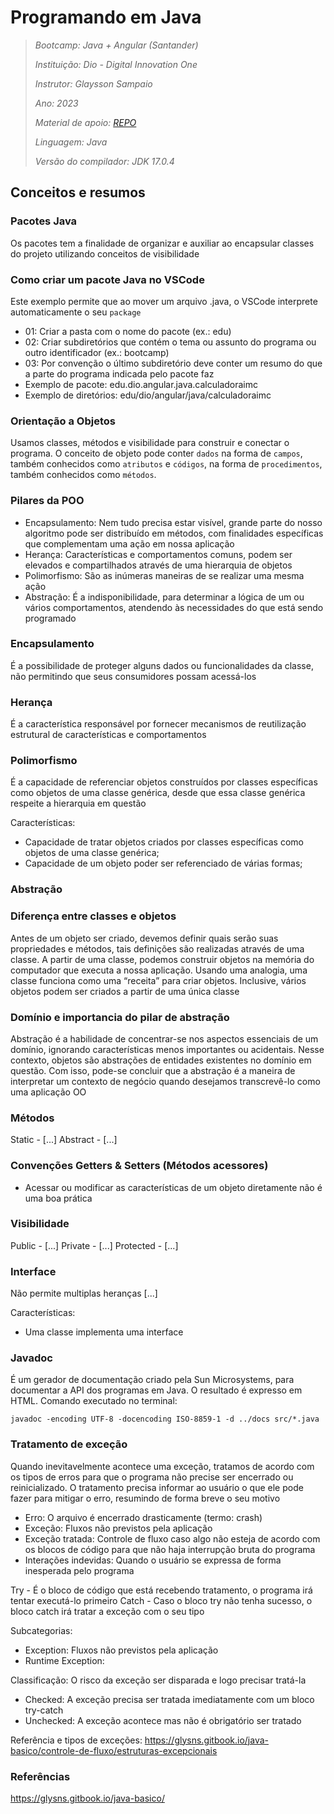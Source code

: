 # Programando em Java

> *Bootcamp: Java + Angular (Santander)*
> 
> *Instituição: Dio - Digital Innovation One*
> 
> *Instrutor: Glaysson Sampaio*
> 
> *Ano: 2023*
> 
> *Material de apoio: [REPO](https://github.com/digitalinnovationone/trilha-java-basico)*
> 
> *Linguagem: Java*
> 
> *Versão do compilador: JDK 17.0.4*

## Conceitos e resumos

### Pacotes Java

Os pacotes tem a finalidade de organizar e auxiliar ao encapsular classes do projeto utilizando conceitos de visibilidade

### Como criar um pacote Java no VSCode

Este exemplo permite que ao mover um arquivo .java, o VSCode interprete automaticamente o seu `package`

- 01: Criar a pasta com o nome do pacote (ex.: edu)
- 02: Criar subdiretórios que contém o tema ou assunto do programa ou outro identificador (ex.: bootcamp)
- 03: Por convenção o último subdiretório deve conter um resumo do que a parte do programa indicada pelo pacote faz
- Exemplo de pacote: edu.dio.angular.java.calculadoraimc
- Exemplo de diretórios: edu/dio/angular/java/calculadoraimc

### Orientação a Objetos

Usamos classes, métodos e visibilidade para construir e conectar o programa. O conceito de objeto pode conter `dados` na forma de `campos`, também conhecidos como `atributos` e `códigos`, na forma de `procedimentos`, também conhecidos como `métodos`.

### Pilares da POO

- Encapsulamento: Nem tudo precisa estar visível, grande parte do nosso algoritmo pode ser distribuído em métodos, com finalidades específicas que complementam uma ação em nossa aplicação
- Herança: Características e comportamentos comuns, podem ser elevados e compartilhados através de uma hierarquia de objetos
- Polimorfismo: São as inúmeras maneiras de se realizar uma mesma ação
- Abstração: É a indisponibilidade, para determinar a lógica de um ou vários comportamentos, atendendo às necessidades do que está sendo programado

### Encapsulamento

É a possibilidade de proteger alguns dados ou funcionalidades da classe, não permitindo que seus consumidores possam acessá-los

### Herança

É a característica responsável por fornecer mecanismos de reutilização estrutural de características e comportamentos

### Polimorfismo

É a capacidade de referenciar objetos construídos por classes específicas como objetos de uma classe genérica, desde que essa classe genérica respeite a hierarquia em questão

Características:

- Capacidade de tratar objetos criados por classes específicas como objetos de uma classe genérica;
- Capacidade de um objeto poder ser referenciado de várias formas;

### Abstração

### Diferença entre classes e objetos

Antes de um objeto ser criado, devemos definir quais serão suas propriedades e métodos, tais definições são realizadas através de uma classe. A partir de uma classe, podemos construir objetos na memória do computador que executa a nossa aplicação. Usando uma analogia, uma classe funciona como uma “receita” para criar objetos. Inclusive, vários objetos podem ser criados a partir de uma única classe

### Domínio e importancia do pilar de abstração

Abstração é a habilidade de concentrar-se nos aspectos essenciais de um domínio, ignorando características menos importantes ou acidentais. Nesse contexto, objetos são abstrações de entidades existentes no domínio em questão. Com isso, pode-se concluir que a abstração é a maneira de interpretar um contexto de negócio quando desejamos transcrevê-lo como uma aplicação OO

### Métodos

Static - [...]
Abstract - [...]

### Convenções Getters & Setters (Métodos acessores)

- Acessar ou modificar as características de um objeto diretamente não é uma boa prática

### Visibilidade

Public - [...]
Private - [...]
Protected - [...]

### Interface

Não permite multiplas heranças [...]

Características:

- Uma classe implementa uma interface

### Javadoc

É um gerador de documentação criado pela Sun Microsystems, para documentar a API dos programas em  Java. O resultado é expresso em HTML. Comando executado no terminal:

```nodejs
javadoc -encoding UTF-8 -docencoding ISO-8859-1 -d ../docs src/*.java
```

### Tratamento de exceção

Quando inevitavelmente acontece uma exceção, tratamos de acordo com os tipos de erros para que o programa não precise ser encerrado ou reinicializado. O tratamento precisa informar ao usuário o que ele pode fazer para mitigar o erro, resumindo de forma breve o seu motivo

- Erro: O arquivo é encerrado drasticamente (termo: crash)
- Exceção: Fluxos não previstos pela aplicação
- Exceção tratada: Controle de fluxo caso algo não esteja de acordo com os blocos de código para que não haja interrupção bruta do programa
- Interações indevidas: Quando o usuário se expressa de forma inesperada pelo programa

Try - É o bloco de código que está recebendo tratamento, o programa irá tentar executá-lo primeiro
Catch - Caso o bloco try não tenha sucesso, o bloco catch irá tratar a exceção com o seu tipo

Subcategorias:

- Exception: Fluxos não previstos pela aplicação
- Runtime Exception:

Classificação:
O risco da exceção ser disparada e logo precisar tratá-la

- Checked: A exceção precisa ser tratada imediatamente com um bloco try-catch
- Unchecked: A exceção acontece mas não é obrigatório ser tratado

Referência e tipos de exceções: <https://glysns.gitbook.io/java-basico/controle-de-fluxo/estruturas-excepcionais>

### Referências

<https://glysns.gitbook.io/java-basico/>
